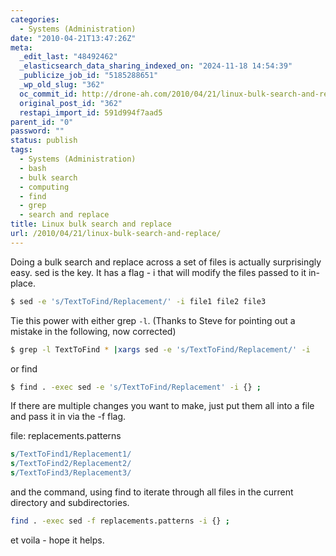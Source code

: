 ```yaml
---
categories:
  - Systems (Administration)
date: "2010-04-21T13:47:26Z"
meta:
  _edit_last: "48492462"
  _elasticsearch_data_sharing_indexed_on: "2024-11-18 14:54:39"
  _publicize_job_id: "5185288651"
  _wp_old_slug: "362"
  oc_commit_id: http://drone-ah.com/2010/04/21/linux-bulk-search-and-replace/1271857655
  original_post_id: "362"
  restapi_import_id: 591d994f7aad5
parent_id: "0"
password: ""
status: publish
tags:
  - Systems (Administration)
  - bash
  - bulk search
  - computing
  - find
  - grep
  - search and replace
title: Linux bulk search and replace
url: /2010/04/21/linux-bulk-search-and-replace/
---
```


Doing a bulk search and replace across a set of files is actually surprisingly
easy. sed is the key. It has a flag - i that will modify the files passed to it
in-place.

```bash
$ sed -e 's/TextToFind/Replacement/' -i file1 file2 file3
```

Tie this power with either grep `-l`. (Thanks to Steve for pointing out a
mistake in the following, now corrected)

```bash
$ grep -l TextToFind * |xargs sed -e 's/TextToFind/Replacement/' -i
```

or find

```bash
$ find . -exec sed -e 's/TextToFind/Replacement' -i {} ;
```

If there are multiple changes you want to make, just put them all into a file
and pass it in via the -f flag.

file: replacements.patterns

```sed
s/TextToFind1/Replacement1/
s/TextToFind2/Replacement2/
s/TextToFind3/Replacement3/
```

and the command, using find to iterate through all files in the current
directory and subdirectories.

```bash
find . -exec sed -f replacements.patterns -i {} ;
```

et voila - hope it helps.
